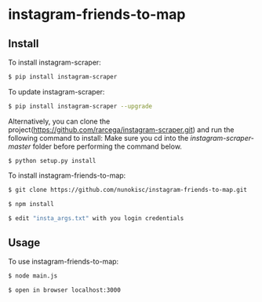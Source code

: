 # instagram-friends-to-map

Install
-------
To install instagram-scraper:
```bash
$ pip install instagram-scraper
```

To update instagram-scraper:
```bash
$ pip install instagram-scraper --upgrade
```
Alternatively, you can clone the project(https://github.com/rarcega/instagram-scraper.git) and run the following command to install:
Make sure you cd into the *instagram-scraper-master* folder before performing the command below.
```
$ python setup.py install
```
To install instagram-friends-to-map:
```bash
$ git clone https://github.com/nunokisc/instagram-friends-to-map.git
```
```bash
$ npm install
```
```bash
$ edit "insta_args.txt" with you login credentials
```

Usage
-----

To use instagram-friends-to-map:
```bash
$ node main.js         
```
```bash
$ open in browser localhost:3000      
```